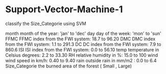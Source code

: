# Support-Vector-Machine-1

classify the Size_Categorie using SVM

month	month of the year: 'jan' to 'dec'
day	day of the week: 'mon' to 'sun'
FFMC	FFMC index from the FWI system: 18.7 to 96.20
DMC	DMC index from the FWI system: 1.1 to 291.3
DC	DC index from the FWI system: 7.9 to 860.6
ISI	ISI index from the FWI system: 0.0 to 56.10
temp	temperature in Celsius degrees: 2.2 to 33.30
RH	relative humidity in %: 15.0 to 100
wind	wind speed in km/h: 0.40 to 9.40
rain	outside rain in mm/m2 : 0.0 to 6.4
Size_Categorie 	the burned area of the forest ( Small , Large)
